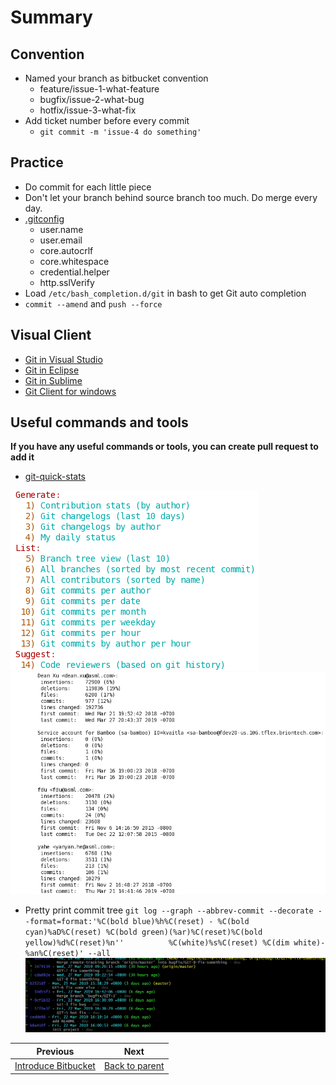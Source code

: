 # Summary

## Convention

- Named your branch as bitbucket convention
  - feature/issue-1-what-feature
  - bugfix/issue-2-what-bug
  - hotfix/issue-3-what-fix
- Add ticket number before every commit
  - `git commit -m 'issue-4 do something'`

## Practice

- Do commit for each little piece
- Don't let your branch behind source branch too much. Do merge every day.
- [.gitconfig](https://git-scm.com/book/en/v2/Customizing-Git-Git-Configuration)
  - user.name
  - user.email
  - core.autocrlf
  - core.whitespace
  - credential.helper
  - http.sslVerify
- Load `/etc/bash_completion.d/git` in bash to get Git auto completion
- `commit --amend` and `push --force`

## Visual Client

- [Git in Visual Studio](https://docs.microsoft.com/zh-cn/azure/devops/repos/git/gitquickstart?view=azure-devops&tabs=visual-studio)
- [Git in Eclipse](https://wiki.eclipse.org/EGit/User_Guide)
- [Git in Sublime](https://www.sublimetext.com/docs/3/git_integration.html)
- [Git Client for windows](https://git-scm.com/download/win)

## Useful commands and tools

**If you have any useful commands or tools, you can create pull request to add it**

- [git-quick-stats](https://github.com/arzzen/git-quick-stats)

![git-quick-stat-list.png](images/git-quick-stat-list.png)
![git-quick-stat-result.png](images/git-quick-stat-result.png)

- Pretty print commit tree
`git log --graph --abbrev-commit --decorate --format=format:'%C(bold blue)%h%C(reset) - %C(bold cyan)%aD%C(reset) %C(bold green)(%ar)%C(reset)%C(bold yellow)%d%C(reset)%n''          %C(white)%s%C(reset) %C(dim white)- %an%C(reset)' --all`
![command-pretty-tree.png](images/command-pretty-tree.png)

<!-- PAGE TABLE START -->

| Previous | Next |
| --- | --- |
| [Introduce Bitbucket](4-Bitbucket.md) | [Back to parent](.) |

<!-- PAGE TABLE END -->

